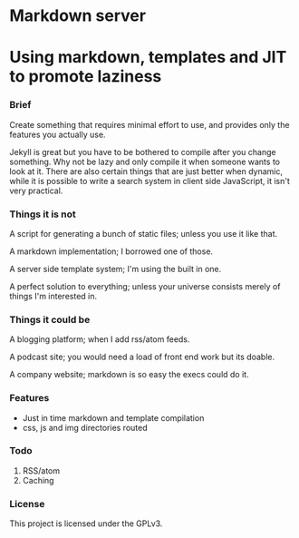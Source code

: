 # Markdown server
# Using markdown, templates and JIT to promote laziness

### Brief
Create something that requires minimal effort to use, and provides only the features you actually use.

Jekyll is great but you have to be bothered to compile after you change something. Why not be lazy and only compile it when someone wants to look at it. There are also certain things that are just better when dynamic, while it is possible to write a search system in client side JavaScript, it isn't very practical.

### Things it is not
A script for generating a bunch of static files; unless you use it like that.

A markdown implementation; I borrowed one of those.

A server side template system; I'm using the built in one.

A perfect solution to everything; unless your universe consists merely of things I'm interested in.

### Things it could be
A blogging platform; when I add rss/atom feeds.

A podcast site; you would need a load of front end work but its doable.

A company website; markdown is so easy the execs could do it.

### Features

- Just in time markdown and template compilation
- css, js and img directories routed

### Todo

1. RSS/atom
2. Caching

### License

This project is licensed under the GPLv3. 
